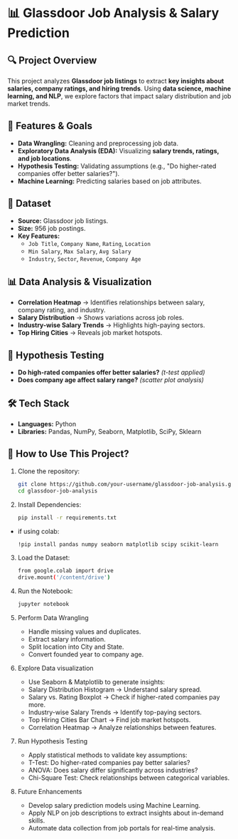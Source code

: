 # 📊 Glassdoor Job Analysis & Salary Prediction  

## 🔍 Project Overview  
This project analyzes **Glassdoor job listings** to extract **key insights about salaries, company ratings, and hiring trends**. Using **data science, machine learning, and NLP**, we explore factors that impact salary distribution and job market trends.  

## 🚀 Features & Goals  
- **Data Wrangling:** Cleaning and preprocessing job data.  
- **Exploratory Data Analysis (EDA):** Visualizing **salary trends, ratings, and job locations**.  
- **Hypothesis Testing:** Validating assumptions (e.g., "Do higher-rated companies offer better salaries?").  
- **Machine Learning:** Predicting salaries based on job attributes.  

## 📂 Dataset  
- **Source:** Glassdoor job listings.  
- **Size:** 956 job postings.  
- **Key Features:**  
  - `Job Title`, `Company Name`, `Rating`, `Location`  
  - `Min Salary`, `Max Salary`, `Avg Salary`  
  - `Industry`, `Sector`, `Revenue`, `Company Age`  

## 📊 Data Analysis & Visualization  
- **Correlation Heatmap** → Identifies relationships between salary, company rating, and industry.  
- **Salary Distribution** → Shows variations across job roles.  
- **Industry-wise Salary Trends** → Highlights high-paying sectors.  
- **Top Hiring Cities** → Reveals job market hotspots.  

## 🧪 Hypothesis Testing  
- **Do high-rated companies offer better salaries?** *(t-test applied)*  
- **Does company age affect salary range?** *(scatter plot analysis)*  

## 🛠️ Tech Stack  
- **Languages:** Python  
- **Libraries:** Pandas, NumPy, Seaborn, Matplotlib, SciPy, Sklearn  

## 📌 How to Use This Project?  
1. Clone the repository:  
   ```bash
   git clone https://github.com/your-username/glassdoor-job-analysis.git
   cd glassdoor-job-analysis
2. Install Dependencies:
   ```bash
   pip install -r requirements.txt

  - if using colab:
     ```bash
     !pip install pandas numpy seaborn matplotlib scipy scikit-learn
3. Load the Dataset:
   ```bash
   from google.colab import drive
   drive.mount('/content/drive')
4. Run the Notebook:
   ```bash
   jupyter notebook
5. Perform Data Wrangling
      - Handle missing values and duplicates.
      - Extract salary information.
      - Split location into City and State.
      - Convert founded year to company age.
        
6. Explore Data visualization
     - Use Seaborn & Matplotlib to generate insights:
     - Salary Distribution Histogram → Understand salary spread.
     - Salary vs. Rating Boxplot → Check if higher-rated companies pay more.
     - Industry-wise Salary Trends → Identify top-paying sectors.
     - Top Hiring Cities Bar Chart → Find job market hotspots.
     - Correlation Heatmap → Analyze relationships between features.
       
7. Run Hypothesis Testing
     - Apply statistical methods to validate key assumptions:
     - T-Test: Do higher-rated companies pay better salaries?
     - ANOVA: Does salary differ significantly across industries?
     - Chi-Square Test: Check relationships between categorical variables.
       
8. Future Enhancements
     - Develop salary prediction models using Machine Learning.
     - Apply NLP on job descriptions to extract insights about in-demand skills.
     - Automate data collection from job portals for real-time analysis.
